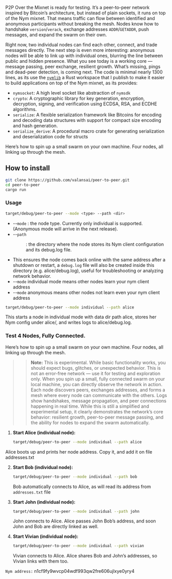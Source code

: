 P2P Over the Mixnet is ready for testing. It’s a peer-to-peer network inspired by Bitcoin’s architecture, but instead of plain sockets, it runs on top of the Nym mixnet. That means traffic can flow between identified and anonymous participants without breaking the mesh. Nodes know how to handshake  `version`/`verack`, exchange addresses `ADDR`/`GETADDR`, push messages, and expand the swarm on their own. 

Right now, two individual nodes can find each other, connect, and trade messages directly. The next step is even more interesting: anonymous nodes will be able to link up with individual ones, blurring the line between public and hidden presence. What you see today is a working core — message passing, peer exchange, resilient growth. What’s missing, pings and dead-peer detection, is coming next. The code is minimal nearly 1300 lines, as its use the [`nymlib`](https://github.com/valansai/nymlib/README.md) a Rust workspace that I publish to make it easier to build applications on top of the Nym mixnet, as its provides:
- `nymsocket`: A high level socket like abstraction of `nymsdk`
- `crypto`: A cryptographic library for key generation, encryption, decryption, signing, and verification using ECDSA, RSA, and ECDHE algorithms.
- `serialize`: A flexible serialization framework like Bitcoins for encoding and decoding data structures with support for compact size encoding and hash generation.
- `serialize_derive`: A procedural macro crate for generating serialization and deserialization code for structs



Here’s how to spin up a small swarm on your own machine. Four nodes, all linking up through the mesh. 

## How to install 
```bash
git clone https://github.com/valansai/peer-to-peer.git
cd peer-to-peer
cargo run
```

### Usage
```bash
target/debug/peer-to-peer --mode <type> --path <dir>
```
- --`mode` <type>: the node type. Currently only individual is supported. (Anonymous mode will arrive in the next release).
- --`path` <dir>: the directory where the node stores its Nym client configuration and its debug.log file.
- This ensures the node comes back online with the same address after a shutdown or restart, a `debug.log` file will also be created inside this directory (e.g. alice/debug.log), useful for troubleshooting or analyzing network behavior.
- --`mode` individual mode means other nodes learn your nym client address
- --`mode` anonymous means other nodes not learn even your nym client address
   
``` bash 
target/debug/peer-to-peer --mode individual --path alice
```
This starts a node in individual mode with data dir path alice, stores her Nym config under alice/, and writes logs to alice/debug.log.


### Test 4 Nodes, Fully Connected. 

Here’s how to spin up a small swarm on your own machine. Four nodes, all linking up through the mesh.

> > **Note:** This is experimental. While basic functionality works, you should expect bugs, glitches, or unexpected behavior. This is not an error-free network — use it for testing and exploration only. When you spin up a small, fully connected swarm on your local machine, you can directly observe the network in action. Each node discovers peers, exchanges addresses, and forms a mesh where every node can communicate with the others. Logs show handshakes, message propagation, and  peer connections happening in real time. While this is still a simplified and experimental setup, it clearly demonstrates the network’s core behavior: resilient growth, peer-to-peer message passing, and the ability for nodes to expand the swarm automatically.
>



1. **Start Alice (individual node):**
   ```bash
   target/debug/peer-to-peer --mode individual --path alice
   ```
Alice boots up and prints her node address. Copy it, and add it on file addresses.txt

2. **Start Bob (individual node):**
   ```bash
   target/debug/peer-to-peer --mode individual --path bob
   ```
   Bob automatically connects to Alice, as will read its address from `addresses.txt` file

3. **Start John (individual node):**
   ```bash
   target/debug/peer-to-peer --mode individual --path john
   ```
   John connects to Alice. Alice passes John Bob’s address, and soon John and Bob are directly linked as well.

4. **Start Vivian (individual node):**
   ```bash
   target/debug/peer-to-peer --mode individual --path vivian
   ```
   Vivian connects to Alice. Alice shares Bob and John’s addresses, so Vivian links with them too.



`Nym address:` n1cf9fy9wvcp04wdf993qw2fre606ujlxye0yry4
